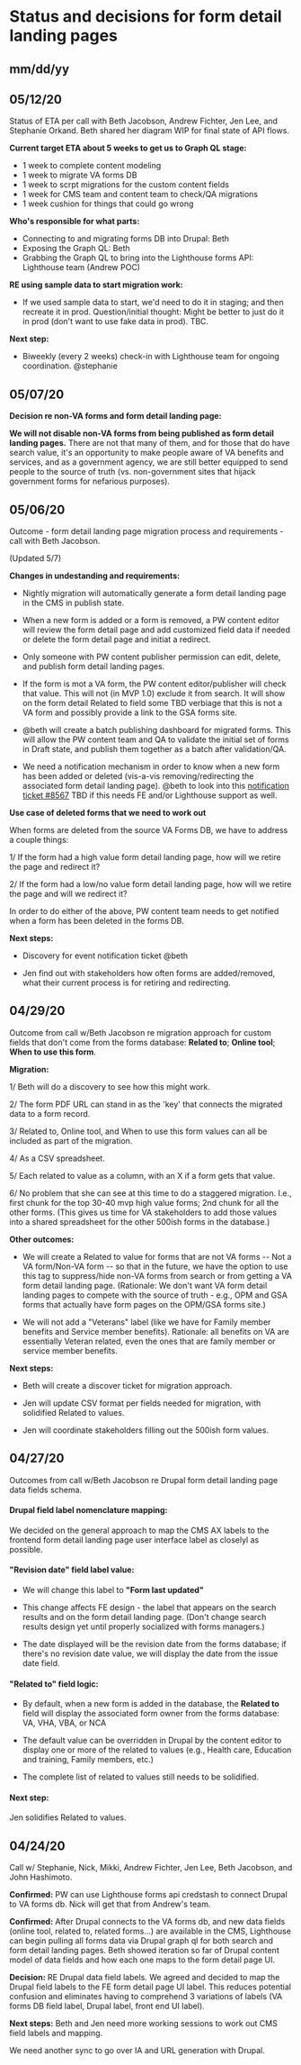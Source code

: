 # Status and decisions for form detail landing pages

## mm/dd/yy


## 05/12/20

Status of ETA per call with Beth Jacobson, Andrew Fichter, Jen Lee, and Stephanie Orkand. Beth shared her diagram WIP for final state of API flows. 

__Current target ETA about 5 weeks to get us to Graph QL stage:__

- 1 week to complete content modeling
- 1 week to migrate VA forms DB
- 1 week to scrpt migrations for the custom content fields
- 1 week for CMS team and content team to check/QA migrations
- 1 week cushion for things that could go wrong

__Who's responsible for what parts:__
- Connecting to and migrating forms DB into Drupal: Beth
- Exposing the Graph QL: Beth
- Grabbing the Graph QL to bring into the Lighthouse forms API: Lighthouse team (Andrew POC)

__RE using sample data to start migration work:__
- If we used sample data to start, we'd need to do it in staging; and then recreate it in prod. Question/initial thought: Might be better to just do it in prod (don't want to use fake data in prod). TBC. 

__Next step:__
- Biweekly (every 2 weeks) check-in with Lighthouse team for ongoing coordination. @stephanie



## 05/07/20

__Decision re non-VA forms and form detail landing page:__

__We will not disable non-VA forms from being published as form detail landing pages.__ There are not that many of them, and for those that do have search value, it's an opportunity to make people aware of VA benefits and services, and as a government agency, we are still better equipped to send people to the source of truth (vs. non-government sites that hijack government forms for nefarious purposes). 



## 05/06/20
Outcome - form detail landing page migration process and requirements - call with Beth Jacobson. 

(Updated 5/7)

__Changes in undestanding and requirements:__

- Nightly migration will automatically generate a form detail landing page in the CMS in publish state. 

- When a new form is added or a form is removed, a PW content editor will review the form detail page and add customized field data if needed or delete the form detail page and initiat a redirect. 

- Only someone with PW content publisher permission can edit, delete, and publish form detail landing pages. 

- If the form is mot a VA form, the PW content editor/publisher will check that value. This will not (in MVP 1.0) exclude it from search. It will show on the form detail Related to field some TBD verbiage that this is not a VA form and possibly provide a link to the GSA forms site.  

- @beth will create a batch publishing dashboard for migrated forms. This will allow the PW content team and QA to validate the initial set of forms in Draft state, and publish them together as a batch after validation/QA. 

- We need a notification mechanism in order to know when a new form has been added or deleted (vis-a-vis removing/redirecting the associated form detail landing page). @beth to look into this [notification ticket #8567](https://app.zenhub.com/workspace/o/department-of-veterans-affairs/va.gov-team/issues/8567)  TBD if this needs FE and/or Lighthouse support as well. 



__Use case of deleted forms that we need to work out__ 

When forms are deleted from the source VA Forms DB, we have to address a couple things: 

1/ If the form had a high value form detail landing page, how will we retire the page and redirect it? 

2/ If the form had a low/no value form detail landing page, how will we retire the page and will we redirect it? 

In order to do either of the above, PW content team needs to get notified when a form has been deleted in the forms DB. 

__Next steps:__ 

- Discovery for event notification ticket @beth

- Jen find out with stakeholders how often forms are added/removed, what their current process is for retiring and redirecting. 



## 04/29/20

Outcome from call w/Beth Jacobson re migration approach for custom fields that don't come from the forms database: __Related to__; __Online tool__; __When to use this form__. 


__Migration:__

1/ Beth will do a discovery to see how this might work. 

2/ The form PDF URL can stand in as the 'key' that connects the migrated data to a form record. 

3/ Related to, Online tool, and When to use this form values can all be included as part of the migration. 

4/ As a CSV spreadsheet. 

5/ Each related to value as a column, with an X if a form gets that value. 

6/ No problem that she can see at this time to do a staggered migration. I.e., first chunk for the top 30-40 mvp high value forms; 2nd chunk for all the other forms. (This gives us time for VA stakeholders to add those values into a shared spreadsheet for the other 500ish forms in the database.)


__Other outcomes:__

- We will create a Related to value for forms that are not VA forms -- Not a VA form/Non-VA form -- so that in the future, we have the option to use this tag to suppress/hide non-VA forms from search or from getting a VA form detail landing page. (Rationale: We don't want VA form detail landing pages to compete with the source of truth - e.g., OPM and GSA forms that actually have form pages on the OPM/GSA forms site.)

- We will not add a "Veterans" label (like we have for Family member benefits and Service member benefits). Rationale: all benefits on VA are essentially Veteran related, even the ones that are family member or service member benefits.

__Next steps:__
- Beth will create a discover ticket for migration approach. 

- Jen will update CSV format per fields needed for migration, with solidified Related to values. 

- Jen will coordinate stakeholders filling out the 500ish form values. 


## 04/27/20

Outcomes from call w/Beth Jacobson re Drupal form detail landing page data fields schema. 

#### Drupal field label nomenclature mapping: 

We decided on the general approach to map the CMS AX labels to the frontend form detail landing page user interface label as closelyl as possible. 


#### "Revision date" field label value: 

- We will change this label to __"Form last updated"__

- This change affects FE design - the label that appears on the search results and on the form detail landing page. (Don't change search results design yet until properly socialized with forms managers.)

- The date displayed will be the revision date from the forms database; if there's no revision date value, we will display the date from the issue date field. 

#### "Related to" field logic:  

- By default, when a new form is added in the database, the __Related to__ field will display the associated form owner from the forms database: VA, VHA, VBA, or NCA

- The default value can be overridden in Drupal by the content editor to display one or more of the related to values (e.g., Health care, Education and training, Family members, etc.) 

- The complete list of related to values still needs to be solidified. 


#### Next step:

Jen solidifies Related to values. 


## 04/24/20

Call w/ Stephanie, Nick, Mikki, Andrew Fichter, Jen Lee, Beth Jacobson, and John Hashimoto. 

__Confirmed:__ PW can use Lighthouse forms api credstash to connect Drupal to VA forms db. Nick will get that from Andrew's team. 

__Confirmed:__ After Drupal connects to the VA forms db, and new data fields (online tool, related to, related forms...) are available in the CMS, Lighthouse can begin pulling all forms data via Drupal graph ql for both search and form detail landing pages. 
Beth showed iteration so far of Drupal content model of data fields and how each one maps to the form detail page UI. 

__Decision:__ RE Drupal data field labels. We agreed and decided to map the Drupal field labels to the FE form detail page UI label. This reduces potential confusion and eliminates having to comprehend 3 variations of labels (VA forms DB field label, Drupal label, front end UI label). 

__Next steps:__
Beth and Jen need more working sessions to work out CMS field labels and mapping. 

We need another sync to go over IA and URL generation with Drupal.
